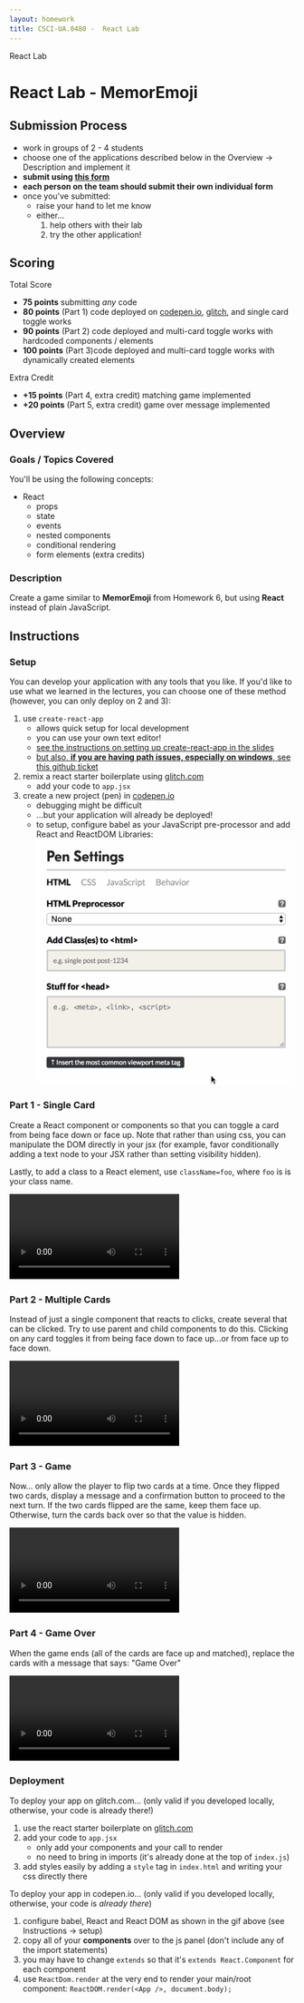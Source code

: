 ```yaml
---
layout: homework
title: CSCI-UA.0480 -  React Lab
---
```


<div class="panel panel-default">
  <div class="panel-heading">React Lab</div>
  <div class="panel-body" markdown="block">

# React Lab - MemorEmoji 

## Submission Process

* work in groups of 2 - 4 students
* choose one of the applications described below in the Overview &rarr; Description and implement it
* __submit using [this form](https://docs.google.com/forms/d/e/1FAIpQLSfPZMXdlMnx-w-ZighnPR5P7bw6opA0h_1QvFiw8M7SNSaKUw/viewform)__
* __each person on the team should submit their own individual form__
* once you've submitted:
    * raise your hand to let me know
    * either...
        1. help others with their lab
        2. try the other application!

## Scoring

Total Score

* __75 points__ submitting _any_ code
* __80 points__ (Part 1) code deployed on [codepen.io](https://codepen.io), [glitch](glitch.com), and single card toggle works
* __90 points__ (Part 2) code deployed and multi-card toggle works with hardcoded components / elements
* __100 points__ (Part 3)code deployed and multi-card toggle works with dynamically created elements

Extra Credit 

* __+15 points__ (Part 4, extra credit) matching game implemented 
* __+20 points__ (Part 5, extra credit) game over message implemented

## Overview

### Goals / Topics Covered

You'll be using the following concepts:

* React
    * props
    * state
    * events
    * nested components
    * conditional rendering
    * form elements (extra credits)


### Description

Create a game similar to  __MemorEmoji__ from  Homework 6, but using __React__ instead of plain JavaScript.

## Instructions

### Setup

You can develop your application with any tools that you like. If you'd like to use what we learned in the lectures, you can choose one of these method (however, you can only deploy on 2 and 3):

1. use `create-react-app`
    * allows quick setup for local development
    * you can use your own text editor!
    * [see the instructions on setting up create-react-app in the slides](../slides/26/react-state-parent.html#/15)
    * [but also, __if you are having path issues, especially on windows__, see this github ticket](https://github.com/facebookincubator/create-react-app/issues/138#issuecomment-334316575)
2. remix a react starter boilerplate using [glitch.com](https://glitch.com/edit/#!/remix/starter-react)
    * add your code to `app.jsx`
3. create a new project (pen) in [codepen.io](https://codepen.io)
    * debugging might be difficult
    * ...but your application will already be deployed!
    * to setup, configure babel as your JavaScript pre-processor and add React and ReactDOM Libraries:
        <br>
        ![codepen](../resources/img/codepen.gif)

### Part 1 - Single Card

Create a React component or components so that you can toggle a card from being face down or face up. Note that rather than using css, you can manipulate the DOM directly in your jsx (for example, favor conditionally adding a text node to your JSX rather than setting visibility hidden). 

Lastly, to add a class to a React element, use `className=foo`, where `foo` is is your class name.

<video controls>
    <source src="../resources/video/lab08-1.webm" type="video/webm">
    Sorry, your browser doesn't support embedded videos.
</video>

### Part 2 - Multiple Cards

Instead of just a single component that reacts to clicks, create several that can be clicked. Try to use parent and child components to do this. Clicking on any card toggles it from being face down to face up...or from face up to face down. 

<video controls>
    <source src="../resources/video/lab08-2.webm" type="video/webm">
    Sorry, your browser doesn't support embedded videos.
</video>

### Part 3 - Game

Now... only allow the player to flip two cards at a time. Once they flipped two cards, display a message and a confirmation button to proceed to the next turn. If the two cards flipped are the same, keep them face up. Otherwise, turn the cards back over so that the value is hidden.

<video controls>
    <source src="../resources/video/lab08-3.webm" type="video/webm">
    Sorry, your browser doesn't support embedded videos.
</video>

### Part 4 - Game Over

When the game ends (all of the cards are face up and matched), replace the cards with a message that says: "Game Over"

<video controls>
    <source src="../resources/video/lab08-4.webm" type="video/webm">
    Sorry, your browser doesn't support embedded videos.
</video>


### Deployment

To deploy your app on glitch.com... (only valid if you developed locally, otherwise, your code is already there!)

1. use the react starter boilerplate on [glitch.com](https://glitch.com/edit/#!/remix/starter-react)
2. add your code to `app.jsx`
    * only add your components and your call to render
    * no need to bring in imports (it's already done at the top of `index.js`)
3. add styles easily by adding a `style` tag in `index.html` and writing your css directly there

To deploy your app in codepen.io... (only valid if you developed locally, otherwise, your code is _already there_)

1. configure babel, React and React DOM as shown in the gif above (see Instructions &rarr; setup)
2. copy all of your __components__ over to the js panel (don't include any of the import statements)
3. you may have to change `extends` so that it's `extends React.Component` for each component
4. use ```ReactDom.render``` at the very end to render your main/root component:
    ```ReactDOM.render(<App />, document.body);```

